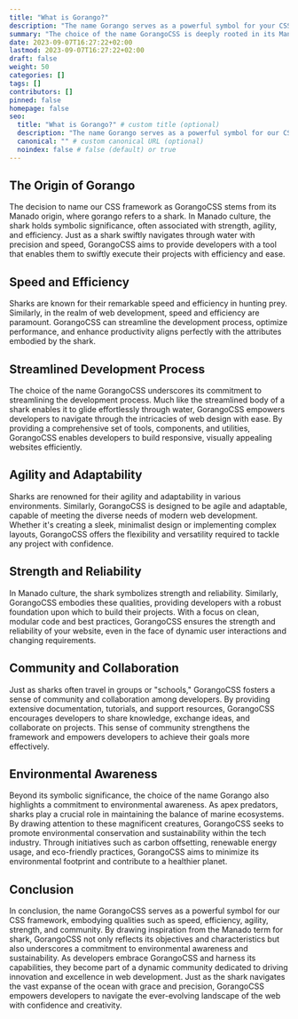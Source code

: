 ```yaml
---
title: "What is Gorango?"
description: "The name Gorango serves as a powerful symbol for your CSS framework, embodying qualities such as speed, efficiency, agility, strength, and community."
summary: "The choice of the name GorangoCSS is deeply rooted in its Manado origin, where it symbolizes the strength, agility, and efficiency embodied by sharks. Just as a shark swiftly navigates through water, GorangoCSS aims to streamline the web development process, optimizing speed and efficiency. The framework's agility and adaptability mirror the characteristics of sharks in various environments."
date: 2023-09-07T16:27:22+02:00
lastmod: 2023-09-07T16:27:22+02:00
draft: false
weight: 50
categories: []
tags: []
contributors: []
pinned: false
homepage: false
seo:
  title: "What is Gorango?" # custom title (optional)
  description: "The name Gorango serves as a powerful symbol for our CSS framework, embodying qualities such as speed, efficiency, agility, strength, and community." # custom description (recommended)
  canonical: "" # custom canonical URL (optional)
  noindex: false # false (default) or true
---
```


## The Origin of Gorango

The decision to name our CSS framework as GorangoCSS stems from its Manado origin, where gorango refers to a shark. In Manado culture, the shark holds symbolic significance, often associated with strength, agility, and efficiency. Just as a shark swiftly navigates through water with precision and speed, GorangoCSS aims to provide developers with a tool that enables them to swiftly execute their projects with efficiency and ease.

## Speed and Efficiency

Sharks are known for their remarkable speed and efficiency in hunting prey. Similarly, in the realm of web development, speed and efficiency are paramount. GorangoCSS can streamline the development process, optimize performance, and enhance productivity aligns perfectly with the attributes embodied by the shark.

## Streamlined Development Process

The choice of the name GorangoCSS underscores its commitment to streamlining the development process. Much like the streamlined body of a shark enables it to glide effortlessly through water, GorangoCSS empowers developers to navigate through the intricacies of web design with ease. By providing a comprehensive set of tools, components, and utilities, GorangoCSS enables developers to build responsive, visually appealing websites efficiently.

## Agility and Adaptability

Sharks are renowned for their agility and adaptability in various environments. Similarly, GorangoCSS is designed to be agile and adaptable, capable of meeting the diverse needs of modern web development. Whether it's creating a sleek, minimalist design or implementing complex layouts, GorangoCSS offers the flexibility and versatility required to tackle any project with confidence.

## Strength and Reliability

In Manado culture, the shark symbolizes strength and reliability. Similarly, GorangoCSS embodies these qualities, providing developers with a robust foundation upon which to build their projects. With a focus on clean, modular code and best practices, GorangoCSS ensures the strength and reliability of your website, even in the face of dynamic user interactions and changing requirements.

## Community and Collaboration

Just as sharks often travel in groups or "schools," GorangoCSS fosters a sense of community and collaboration among developers. By providing extensive documentation, tutorials, and support resources, GorangoCSS encourages developers to share knowledge, exchange ideas, and collaborate on projects. This sense of community strengthens the framework and empowers developers to achieve their goals more effectively.

## Environmental Awareness

Beyond its symbolic significance, the choice of the name Gorango also highlights a commitment to environmental awareness. As apex predators, sharks play a crucial role in maintaining the balance of marine ecosystems. By drawing attention to these magnificent creatures, GorangoCSS seeks to promote environmental conservation and sustainability within the tech industry. Through initiatives such as carbon offsetting, renewable energy usage, and eco-friendly practices, GorangoCSS aims to minimize its environmental footprint and contribute to a healthier planet.

## Conclusion

In conclusion, the name GorangoCSS serves as a powerful symbol for our CSS framework, embodying qualities such as speed, efficiency, agility, strength, and community. By drawing inspiration from the Manado term for shark, GorangoCSS not only reflects its objectives and characteristics but also underscores a commitment to environmental awareness and sustainability. As developers embrace GorangoCSS and harness its capabilities, they become part of a dynamic community dedicated to driving innovation and excellence in web development. Just as the shark navigates the vast expanse of the ocean with grace and precision, GorangoCSS empowers developers to navigate the ever-evolving landscape of the web with confidence and creativity.
